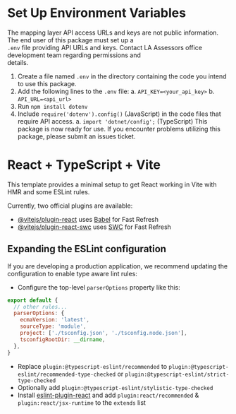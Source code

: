 # Set Up Environment Variables
The mapping layer API access URLs and keys are not public information. The end user of this package must set up a  
`.env` file providing API URLs and keys. Contact LA Assessors office development team regarding permissions and  
details.
1. Create a file named `.env` in the directory containing the code you intend to use this package.
2. Add the following lines to the `.env` file:
  a. `API_KEY=<your_api_key>`
  b. `API_URL=<api_url>`
3. Run `npm install dotenv`
4. Include `require('dotenv').config()` (JavaScript) in the code files that require API access.
  a. `import 'dotnet/config';` (TypeScript)
This package is now ready for use. If you encounter problems utilizing this package, please submit an issues ticket.  


# React + TypeScript + Vite

This template provides a minimal setup to get React working in Vite with HMR and some ESLint rules.

Currently, two official plugins are available:

- [@vitejs/plugin-react](https://github.com/vitejs/vite-plugin-react/blob/main/packages/plugin-react/README.md) uses [Babel](https://babeljs.io/) for Fast Refresh
- [@vitejs/plugin-react-swc](https://github.com/vitejs/vite-plugin-react-swc) uses [SWC](https://swc.rs/) for Fast Refresh

## Expanding the ESLint configuration

If you are developing a production application, we recommend updating the configuration to enable type aware lint rules:

- Configure the top-level `parserOptions` property like this:

```js
export default {
  // other rules...
  parserOptions: {
    ecmaVersion: 'latest',
    sourceType: 'module',
    project: ['./tsconfig.json', './tsconfig.node.json'],
    tsconfigRootDir: __dirname,
  },
}
```

- Replace `plugin:@typescript-eslint/recommended` to `plugin:@typescript-eslint/recommended-type-checked` or `plugin:@typescript-eslint/strict-type-checked`
- Optionally add `plugin:@typescript-eslint/stylistic-type-checked`
- Install [eslint-plugin-react](https://github.com/jsx-eslint/eslint-plugin-react) and add `plugin:react/recommended` & `plugin:react/jsx-runtime` to the `extends` list
